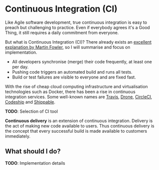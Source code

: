 # Continuous Integration (CI)

Like Agile software development, true continuous integration is easy to preach but challenging to practice. Even if everybody agrees it's a Good Thing, it still requires a daily commitment from everyone.

But what is Continuous Integration (CI)? There already exists an [excellent explanation by Martin Fowler][fowler], so I will summarise and focus on implementation.

* All developers synchronise (merge) their code frequently, at least one per day.
* Pushing code triggers an automated build and runs all tests.
* Build or test failures are visible to everyone and are fixed fast.

With the rise of cheap cloud computing infrastructure and virtualisation technologies such as Docker, there has been a rise in continuous integration services. Some well-known names are [Travis](https://travis-ci.org/), [Drone](https://drone.io/), [CircleCI](https://circleci.com/), [Codeship](https://codeship.com/) and [Shippable](https://app.shippable.com/).

**TODO**: Selection of CI tool

**Continuous delivery** is an extension of continuous integration. Delivery is the act of making new code available to users. Thus continuous delivery is the concept that every successful build is made available to customers immediately.


## What should I do?

**TODO**: Implementation details


[fowler]: http://martinfowler.com/articles/continuousIntegration.html
